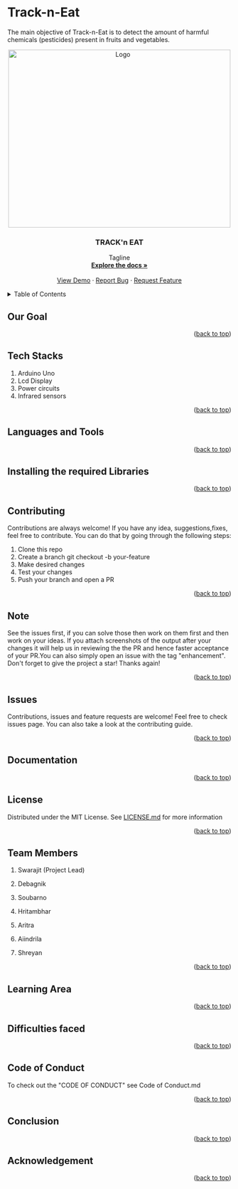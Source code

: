 # Track-n-Eat
The main objective of Track-n-Eat is to detect the amount of harmful chemicals (pesticides) present in fruits and vegetables.

<div align="center">
  <a href="https://github.com/othneildrew/Best-README-Template">
    <img src="https://i.imgur.com/mPsdaJh.png" alt="Logo" width="500" height="400">
  </a>

  <h3 align="center">TRACK'n EAT</h3>

  <p align="center">
  Tagline
    <br />
    <a href="https://github.com/othneildrew/Best-README-Template"><strong>Explore the docs »</strong></a>
    <br />
    <br />
    <a href="https://github.com/othneildrew/Best-README-Template">View Demo</a>
    ·
    <a href="https://github.com/othneildrew/Best-README-Template/issues">Report Bug</a>
    ·
    <a href="https://github.com/othneildrew/Best-README-Template/issues">Request Feature</a>
  </p>
</div>

<!-- TABLE OF CONTENTS -->
<details>
  <summary>Table of Contents</summary>
  <ol>
    <li>
      <a href="#about-the-project">Our Goal</a>
      <ul>
        <li><a href="#built-with">Tech Stacks</a></li>
      </ul>
    </li>
    <li>
      <a href="#getting-started">Languages and Tools</a>
      <ul>
        <li><a href="#prerequisites">Required Libraries</a></li>
        <li><a href="#installation">Contributing</a></li>
      </ul>
    </li>
    <li><a href="#usage">Note</a></li>
    <li><a href="#roadmap">Issues</a></li>
    <li><a href="#contributing">Documentations</a></li>
    <li><a href="#license">License</a></li>
    <li><a href="#contact">Team Members</a></li>
    <li><a href="#acknowledgments">Learning Areas</a></li>
    <li><a href="#acknowledgments">Difficulties faced</a></li>
    <li><a href="#acknowledgments">Code of Conduct</a></li>
    <li><a href="#acknowledgments">Conclusion</a></li>
    <li><a href="#acknowledgments">Acknowledgement</a></li>
  </ol>
</details>



## Our Goal
<p align="right">(<a href="#top">back to top</a>)</p>

## Tech Stacks
1. Arduino Uno
2. Lcd Display
3. Power circuits
4. Infrared sensors
<p align="right">(<a href="#top">back to top</a>)</p>

## Languages and Tools
<p align="right">(<a href="#top">back to top</a>)</p>

## Installing the required Libraries
<p align="right">(<a href="#top">back to top</a>)</p>

## Contributing
Contributions are always welcome! If you have any idea, suggestions,fixes, feel free to contribute. You can do that by going through the following steps:

1. Clone this repo
2. Create a branch git checkout -b your-feature
3. Make desired changes
4. Test your changes
5. Push your branch and open a PR
<p align="right">(<a href="#top">back to top</a>)</p>

## Note
See the issues first, if you can solve those then work on them first and then work on your ideas.
If you attach screenshots of the output after your changes it will help us in reviewing the the PR and hence faster acceptance of your PR.You can also simply open an issue with the tag "enhancement". Don't forget to give the project a star! Thanks again!
<p align="right">(<a href="#top">back to top</a>)</p>

## Issues
Contributions, issues and feature requests are welcome! Feel free to check issues page. You can also take a look at the contributing guide.
<p align="right">(<a href="#top">back to top</a>)</p>

## Documentation
<p align="right">(<a href="#top">back to top</a>)</p>

## License
Distributed under the MIT License. See [LICENSE.md][Homepage] for more information

[Homepage]:https://github.com/Sd2k3/Track-n-Eat/blob/main/LICENSE.md
<p align="right">(<a href="#top">back to top</a>)</p>

## Team Members
1. Swarajit (Project Lead)

2. Debagnik

3. Soubarno

4. Hritambhar

5. Aritra

6. Aiindrila

7. Shreyan
<p align="right">(<a href="#top">back to top</a>)</p>

## Learning Area
<p align="right">(<a href="#top">back to top</a>)</p>

## Difficulties faced
<p align="right">(<a href="#top">back to top</a>)</p>

## Code of Conduct
To check out the "CODE OF CONDUCT" see Code of Conduct.md
<p align="right">(<a href="#top">back to top</a>)</p>

## Conclusion
<p align="right">(<a href="#top">back to top</a>)</p>

## Acknowledgement
<p align="right">(<a href="#top">back to top</a>)</p>


